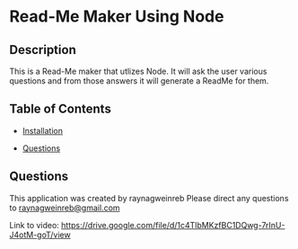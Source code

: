 
# Read-Me Maker Using Node
## Description
This is a Read-Me maker that utlizes Node. It will ask the user various questions and from those answers it will generate a ReadMe for them.
## Table of Contents
* [Installation](#installation)





* [Questions](#questions)
    





    



## Questions
This application was created by raynagweinreb
Please direct any questions to raynagweinreb@gmail.com

Link to video: https://drive.google.com/file/d/1c4TlbMKzfBC1DQwg-7rInU-J4otM-goT/view
